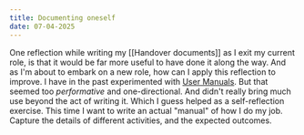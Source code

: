 ```yaml
---
title: Documenting oneself
date: 07-04-2025
---
```

One reflection while writing my [[Handover documents]] as I exit my current role, is that it would be far more useful to have done it along the way. And as I'm about to embark on a new role, how can I apply this reflection to improve.
I have in the past experimented with [User Manuals](https://www.atlassian.com/team-playbook/plays/my-user-manual). But that seemed too *performative* and one-directional. And didn't really bring much use beyond the act of writing it. Which I guess helped as a self-reflection exercise.
This time I want to write an actual "manual" of how I do my job. Capture the details of different activities, and the expected outcomes.
